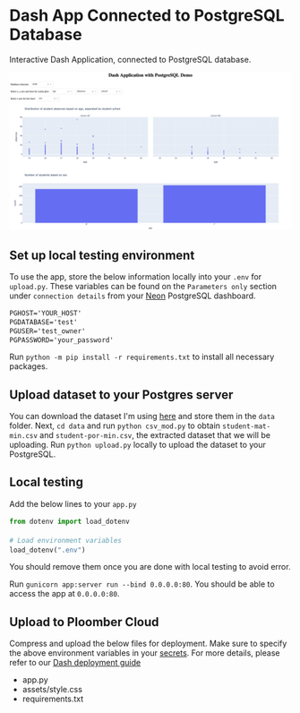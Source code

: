 # Dash App Connected to PostgreSQL Database

Interactive Dash Application, connected to PostgreSQL database.

![](app.png)

## Set up local testing environment
To use the app, store the below information locally into your `.env` for `upload.py`. These variables can be found on the `Parameters only` section under `connection details` from your [Neon](https://console.neon.tech/) PostgreSQL dashboard.
```
PGHOST='YOUR_HOST'
PGDATABASE='test'
PGUSER='test_owner'
PGPASSWORD='your_password'
```

Run `python -m pip install -r requirements.txt` to install all necessary packages.

## Upload dataset to your Postgres server
You can download the dataset I'm using [here](https://archive.ics.uci.edu/dataset/320/student+performance) and store them in the `data` folder. Next, `cd data` and run `python csv_mod.py` to obtain `student-mat-min.csv` and `student-por-min.csv`, the extracted dataset that we will be uploading. Run `python upload.py` locally to upload the dataset to your PostgreSQL.

## Local testing
Add the below lines to your `app.py`
```python
from dotenv import load_dotenv

# Load environment variables
load_dotenv(".env")
```

You should remove them once you are done with local testing to avoid error.

Run `gunicorn app:server run --bind 0.0.0.0:80`. You should be able to access the app at `0.0.0.0:80`.

## Upload to Ploomber Cloud
Compress and upload the below files for deployment. Make sure to specify the above environment variables in your [secrets](https://docs.cloud.ploomber.io/en/latest/user-guide/secrets.html). For more details, please refer to our [Dash deployment guide](https://docs.cloud.ploomber.io/en/latest/apps/dash.html)
- app.py
- assets/style.css
- requirements.txt

